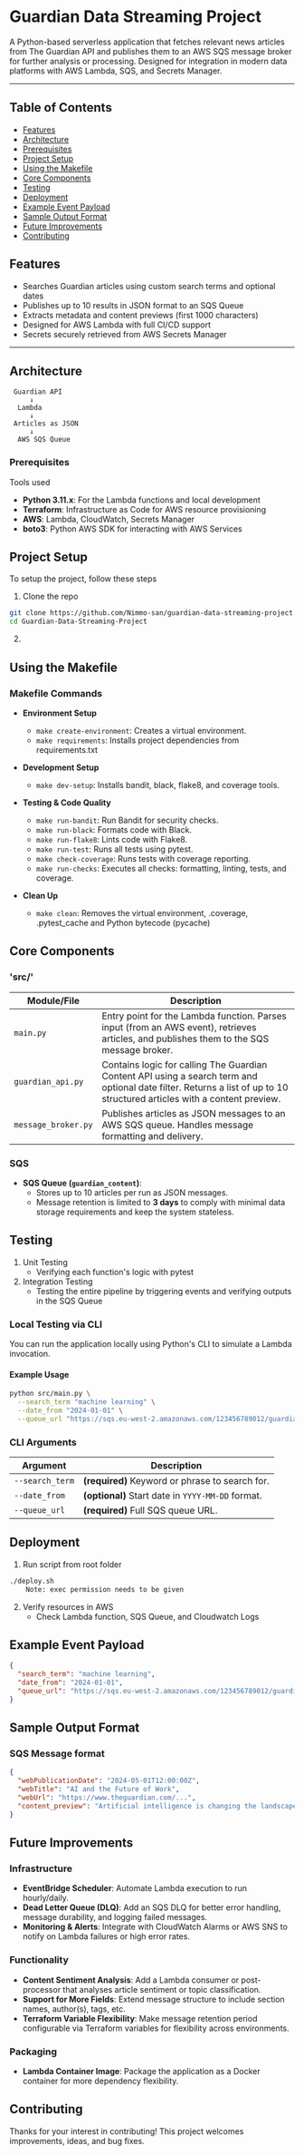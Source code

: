 # Guardian Data Streaming Project

A Python-based serverless application that fetches relevant news articles from The Guardian API and publishes them to an AWS SQS message broker for further analysis or processing. Designed for integration in modern data platforms with AWS Lambda, SQS, and Secrets Manager.

---

## Table of Contents
- [Features](#features)
- [Architecture](#architecture)
- [Prerequisites](#prerequisites)
- [Project Setup](#project-setup)
- [Using the Makefile](#using-the-makefile)
- [Core Components](#core-components)
- [Testing](#testing)
- [Deployment](#deployment)
- [Example Event Payload](#example-event-payload)
- [Sample Output Format](#sample-output-format)
- [Future Improvements](#future-improvements)
- [Contributing](#contributing)

## Features

- Searches Guardian articles using custom search terms and optional dates
- Publishes up to 10 results in JSON format to an SQS Queue
- Extracts metadata and content previews (first 1000 characters)
- Designed for AWS Lambda with full CI/CD support
- Secrets securely retrieved from AWS Secrets Manager

---

## Architecture

```text
 Guardian API
     ↓
  Lambda
     ↓
 Articles as JSON
     ↓
  AWS SQS Queue 
```

### Prerequisites 
Tools used
- **Python 3.11.x**: For the Lambda functions and local development
- **Terraform**: Infrastructure as Code for AWS resource provisioning
- **AWS**: Lambda, CloudWatch, Secrets Manager
- **boto3**: Python AWS SDK for interacting with AWS Services

## Project Setup
To setup the project, follow these steps
1. Clone the repo
```sh
git clone https://github.com/Nimmo-san/guardian-data-streaming-project.git
cd Guardian-Data-Streaming-Project
```
2. 

## Using the Makefile

### Makefile Commands

- **Environment Setup**
  - `make create-environment`: Creates a virtual environment.
  - `make requirements`: Installs project dependencies from requirements.txt

- **Development Setup**
  - `make dev-setup`: Installs bandit, black, flake8, and coverage tools.
  
- **Testing & Code Quality**
  - `make run-bandit`: Run Bandit for security checks.
  - `make run-black`: Formats code with Black.
  - `make run-flake8`: Lints code with Flake8.
  - `make run-test`: Runs all tests using pytest.
  - `make check-coverage`: Runs tests with coverage reporting.
  - `make run-checks`: Executes all checks: formatting, linting, tests, and coverage.

- **Clean Up**
  - `make clean`: Removes the virtual environment, .coverage, .pytest_cache and Python bytecode (pycache)

## Core Components

### 'src/'
| Module/File         | Description |
|----------------------|-------------|
| `main.py`           | Entry point for the Lambda function. Parses input (from an AWS event), retrieves articles, and publishes them to the SQS message broker. |
| `guardian_api.py`   | Contains logic for calling The Guardian Content API using a search term and optional date filter. Returns a list of up to 10 structured articles with a content preview. |
| `message_broker.py` | Publishes articles as JSON messages to an AWS SQS queue. Handles message formatting and delivery. |

### SQS
- **SQS Queue (`guardian_content`)**:
  - Stores up to 10 articles per run as JSON messages.
  - Message retention is limited to **3 days** to comply with minimal data storage requirements and keep the system stateless.

## Testing 
1. Unit Testing
    - Verifying each function's logic with pytest
2. Integration Testing
    - Testing the entire pipeline by triggering events and verifying outputs in the SQS Queue

### Local Testing via CLI

You can run the application locally using Python's CLI to simulate a Lambda invocation.

#### Example Usage
```sh
python src/main.py \
  --search_term "machine learning" \
  --date_from "2024-01-01" \
  --queue_url "https://sqs.eu-west-2.amazonaws.com/123456789012/guardian_content"
```
### CLI Arguments

| Argument        | Description                                       |
| --------------- | ------------------------------------------------- |
| `--search_term` | **(required)** Keyword or phrase to search for.   |
| `--date_from`   | **(optional)** Start date in `YYYY-MM-DD` format. |
| `--queue_url`   | **(required)** Full SQS queue URL.                |


## Deployment

1. Run script from root folder
```sh
./deploy.sh
    Note: exec permission needs to be given
```
2. Verify resources in AWS
    - Check Lambda function, SQS Queue, and Cloudwatch Logs


## Example Event Payload
```json
{
  "search_term": "machine learning",
  "date_from": "2024-01-01",
  "queue_url": "https://sqs.eu-west-2.amazonaws.com/123456789012/guardian_content"
}
```

## Sample Output Format 
### SQS Message format
```json
{
  "webPublicationDate": "2024-05-01T12:00:00Z",
  "webTitle": "AI and the Future of Work",
  "webUrl": "https://www.theguardian.com/...",
  "content_preview": "Artificial intelligence is changing the landscape of employment..."
}
```

## Future Improvements

### Infrastructure

- **EventBridge Scheduler**: Automate Lambda execution to run hourly/daily.
- **Dead Letter Queue (DLQ)**: Add an SQS DLQ for better error handling, message durability, and logging failed messages.
- **Monitoring & Alerts**: Integrate with CloudWatch Alarms or AWS SNS to notify on Lambda failures or high error rates.

### Functionality 

- **Content Sentiment Analysis**: Add a Lambda consumer or post-processor that analyses article sentiment or topic classification.
- **Support for More Fields**: Extend message structure to include section names, author(s), tags, etc.
- **Terraform Variable Flexibility**: Make message retention period configurable via Terraform variables for flexibility across environments.


### Packaging

- **Lambda Container Image**: Package the application as a Docker container for more dependency flexibility.

## Contributing

Thanks for your interest in contributing! This project welcomes improvements, ideas, and bug fixes.
